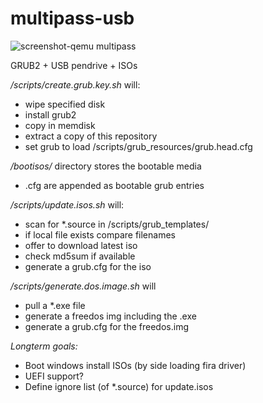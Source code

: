 multipass-usb
=============

![screenshot-qemu multipass](https://cloud.githubusercontent.com/assets/622615/9536234/23bf2e98-4d6d-11e5-98f8-36b155740c3b.png)

GRUB2 + USB pendrive + ISOs

*/scripts/create.grub.key.sh* will:
* wipe specified disk
* install grub2
* copy in memdisk
* extract a copy of this repository
* set grub to load /scripts/grub_resources/grub.head.cfg

*/bootisos/* directory stores the bootable media 
* .cfg are appended as bootable grub entries

*/scripts/update.isos.sh* will:
* scan for *.source in /scripts/grub_templates/
* if local file exists compare filenames
* offer to download latest iso
* check md5sum if available
* generate a grub.cfg for the iso

*/scripts/generate.dos.image.sh* will
* pull a *.exe file
* generate a freedos img including the .exe
* generate a grub.cfg for the freedos.img



*Longterm goals:*
* Boot windows install ISOs (by side loading fira driver)
* UEFI support?
* Define ignore list (of *.source) for update.isos
